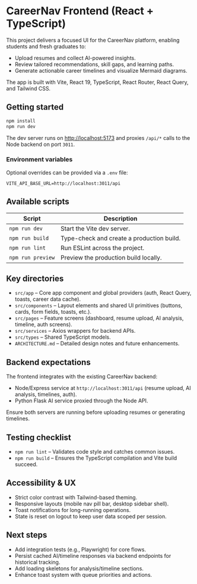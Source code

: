 # CareerNav Frontend (React + TypeScript)

This project delivers a focused UI for the CareerNav platform, enabling students and fresh graduates to:

- Upload resumes and collect AI-powered insights.
- Review tailored recommendations, skill gaps, and learning paths.
- Generate actionable career timelines and visualize Mermaid diagrams.

The app is built with Vite, React 19, TypeScript, React Router, React Query, and Tailwind CSS.

## Getting started

```bash
npm install
npm run dev
```

The dev server runs on <http://localhost:5173> and proxies `/api/*` calls to the Node backend on port `3011`.

### Environment variables

Optional overrides can be provided via a `.env` file:

```
VITE_API_BASE_URL=http://localhost:3011/api
```

## Available scripts

| Script         | Description                              |
| -------------- | ---------------------------------------- |
| `npm run dev`  | Start the Vite dev server.                |
| `npm run build`| Type-check and create a production build. |
| `npm run lint` | Run ESLint across the project.            |
| `npm run preview` | Preview the production build locally. |

## Key directories

- `src/app` – Core app component and global providers (auth, React Query, toasts, career data cache).
- `src/components` – Layout elements and shared UI primitives (buttons, cards, form fields, toasts, etc.).
- `src/pages` – Feature screens (dashboard, resume upload, AI analysis, timeline, auth screens).
- `src/services` – Axios wrappers for backend APIs.
- `src/types` – Shared TypeScript models.
- `ARCHITECTURE.md` – Detailed design notes and future enhancements.

## Backend expectations

The frontend integrates with the existing CareerNav backend:

- Node/Express service at `http://localhost:3011/api` (resume upload, AI analysis, timelines, auth).
- Python Flask AI service proxied through the Node API.

Ensure both servers are running before uploading resumes or generating timelines.

## Testing checklist

- `npm run lint` – Validates code style and catches common issues.
- `npm run build` – Ensures the TypeScript compilation and Vite build succeed.

## Accessibility & UX

- Strict color contrast with Tailwind-based theming.
- Responsive layouts (mobile nav pill bar, desktop sidebar shell).
- Toast notifications for long-running operations.
- State is reset on logout to keep user data scoped per session.

## Next steps

- Add integration tests (e.g., Playwright) for core flows.
- Persist cached AI/timeline responses via backend endpoints for historical tracking.
- Add loading skeletons for analysis/timeline sections.
- Enhance toast system with queue priorities and actions.
